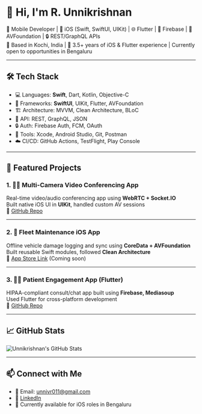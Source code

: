 # 👋 Hi, I'm R. Unnikrishnan

🚀 Mobile Developer | 🧠 iOS (Swift, SwiftUI, UIKit) | 🌐 Flutter | 🔧 Firebase | 🎥 AVFoundation | 🔒 REST/GraphQL APIs  
📍 Based in Kochi, India | 📱 3.5+ years of iOS & Flutter experience | Currently open to opportunities in Bengaluru

---

## 🛠️ Tech Stack

- 💻 Languages: **Swift**, Dart, Kotlin, Objective-C  
- 🧱 Frameworks: **SwiftUI**, UIKit, Flutter, AVFoundation  
- 🏗️ Architecture: MVVM, Clean Architecture, BLoC  
- 🔌 API: REST, GraphQL, JSON  
- 🔒 Auth: Firebase Auth, FCM, OAuth  
- 🧪 Tools: Xcode, Android Studio, Git, Postman  
- ☁️ CI/CD: GitHub Actions, TestFlight, Play Console  

---

## 📲 Featured Projects

### 1. 🧑‍💻 Multi-Camera Video Conferencing App
Real-time video/audio conferencing app using **WebRTC + Socket.IO**  
Built native iOS UI in **UIKit**, handled custom AV sessions  
🔗 [GitHub Repo](https://github.com/unnivr011/video-conference-ios)

---

### 2. 🚚 Fleet Maintenance iOS App
Offline vehicle damage logging and sync using **CoreData + AVFoundation**  
Built reusable Swift modules, followed **Clean Architecture**  
🔗 [App Store Link](#) (Coming soon)

---

### 3. 👨‍⚕️ Patient Engagement App (Flutter)
HIPAA-compliant consult/chat app built using **Firebase, Mediasoup**  
Used Flutter for cross-platform development  
🔗 [GitHub Repo](https://github.com/unnivr011/patient-chat)

---

## 📈 GitHub Stats

![Unnikrishnan's GitHub Stats](https://github-readme-stats.vercel.app/api?username=uk121&show_icons=true&theme=swift)

---

## 📫 Connect with Me

- 📧 Email: unnivr011@gmail.com  
- 💼 [LinkedIn](https://linkedin.com/in/unnikrishnan-ios)  
- 📍 Currently available for iOS roles in Bengaluru  
